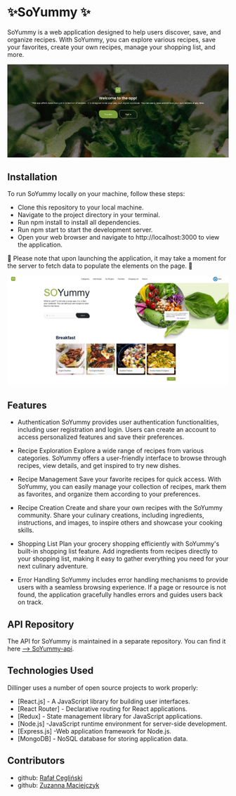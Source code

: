 # ✨SoYummy ✨

SoYummy is a web application designed to help users discover, save, and organize recipes. With SoYummy, you can explore various recipes, save your favorites, create your own recipes, manage your shopping list, and more.

![Homepage](./public/readmeImg/homePage.png)

## Installation

To run SoYummy locally on your machine, follow these steps:

- Clone this repository to your local machine.
- Navigate to the project directory in your terminal.
- Run npm install to install all dependencies.
- Run npm start to start the development server.
- Open your web browser and navigate to http://localhost:3000 to view the application.

🔨 Please note that upon launching the application, it may take a moment for the server to fetch data to populate the elements on the page. 🔨

![Mainpage](./public/readmeImg/Main.JPG)

## Features

- Authentication
  SoYummy provides user authentication functionalities, including user registration and login. Users can create an account to access personalized features and save their preferences.

- Recipe Exploration
  Explore a wide range of recipes from various categories. SoYummy offers a user-friendly interface to browse through recipes, view details, and get inspired to try new dishes.

- Recipe Management
  Save your favorite recipes for quick access. With SoYummy, you can easily manage your collection of recipes, mark them as favorites, and organize them according to your preferences.

- Recipe Creation
  Create and share your own recipes with the SoYummy community. Share your culinary creations, including ingredients, instructions, and images, to inspire others and showcase your cooking skills.

- Shopping List
  Plan your grocery shopping efficiently with SoYummy's built-in shopping list feature. Add ingredients from recipes directly to your shopping list, making it easy to gather everything you need for your next culinary adventure.

- Error Handling
  SoYummy includes error handling mechanisms to provide users with a seamless browsing experience. If a page or resource is not found, the application gracefully handles errors and guides users back on track.

## API Repository

The API for SoYummy is maintained in a separate repository. You can find it here [ --> SoYummy-api](https://github.com/RafalCeglinsk/SoYummy-api).

## Technologies Used

Dillinger uses a number of open source projects to work properly:

- [React.js] - A JavaScript library for building user interfaces.
- [React Router] - Declarative routing for React applications.
- [Redux] - State management library for JavaScript applications.
- [Node.js] -JavaScript runtime environment for server-side development.
- [Express.js] -Web application framework for Node.js.
- [MongoDB] - NoSQL database for storing application data.

## Contributors

- github: [Rafał Cegliński](https://www.github.com/RafalCeglinsk)
- github: [Zuzanna Maciejczyk](https://www.github.com/Zjadlbyscos)
